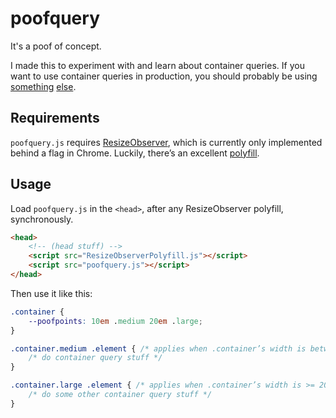 # poofquery
It's a poof of concept.

I made this to experiment with and learn about container queries. If you want to use container queries in production, you should probably be using [something](https://github.com/eqcss/eqcss) [else](https://github.com/ausi/cq-prolyfill).

## Requirements   


`poofquery.js` requires [ResizeObserver](https://github.com/WICG/ResizeObserver), which is currently only implemented behind a flag in Chrome. Luckily, there’s an excellent [polyfill](https://github.com/que-etc/resize-observer-polyfill).

## Usage

Load `poofquery.js` in the `<head>`, after any ResizeObserver polyfill, synchronously.

```html
<head>
	<!-- (head stuff) -->
	<script src="ResizeObserverPolyfill.js"></script>
	<script src="poofquery.js"></script>
</head>
```

Then use it like this:

```css
.container {
	--poofpoints: 10em .medium 20em .large;
}

.container.medium .element { /* applies when .container’s width is between 10em and 20em */
	/* do container query stuff */
}

.container.large .element { /* applies when .container’s width is >= 20em  */
	/* do some other container query stuff */
}
```
